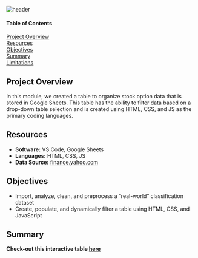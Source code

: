![header](/header.png)
 
#### Table of Contents  

[Project Overview](#project-overview)  
[Resources](#resources)  
[Objectives](#objectives)  
[Summary](#summary)  
[Limitations](#limitations)  
  
## Project Overview  
In this module, we created a table to organize stock option data that is stored in Google Sheets. This table has the ability to filter data based on a drop-down table selection and is created using HTML, CSS, and JS as the primary coding languages.  

## Resources  
- **Software:** VS Code, Google Sheets   
- **Languages:** HTML, CSS, JS  
- **Data Source:** [finance.yahoo.com](https://finance.yahoo.com/options/highest-open-interest)    

## Objectives  
- Import, analyze, clean, and preprocess a “real-world” classification dataset  
- Create, populate, and dynamically filter a table using HTML, CSS, and JavaScript  

## Summary  
**Check-out this interactive table [here](https://shannon-goddard.github.io/options/)**  

![]()  
